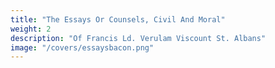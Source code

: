 ```yaml
---
title: "The Essays Or Counsels, Civil And Moral"
weight: 2
description: "Of Francis Ld. Verulam Viscount St. Albans"
image: "/covers/essaysbacon.png"
---
```




